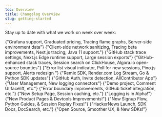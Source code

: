 ```yaml
---
toc: Overview
title: Changelog Overview
slug: getting-started
---
```


Stay up to date with what we work on week over week:

<DocsCardGroup>
    <DocsCard title="Changelog 27" href="./changelog-27.md">
    {"Grafana support, Graduated pricing, Tracing flame graphs, Server-side environment data"}
    </DocsCard>
    <DocsCard title="Changelog 26" href="./changelog-26.md">
    {"Client-side network sanitizing, Tracing beta improvements, Next.js tracing, Java 11 support."}
    </DocsCard>
    <DocsCard title="Changelog 25" href="./changelog-25.md">
    {"GitHub stack trace settings, Next.js Edge runtime support, Large session exports"}
    </DocsCard>
    <DocsCard title="Changelog 24" href="./changelog-24.md">
    {"GitHub-enhanced stack traces, Session search on ClickHouse, Algora.io open-source bounties"}
    </DocsCard>
    <DocsCard title="Changelog 23" href="./changelog-23.md">
    {"Error list visual indicator, Poll for new sessions, Pino.js support, Alerts redesign "}
    </DocsCard>
    <DocsCard title="Changelog 22" href="./changelog-22.md">
    {"Remix SDK, Render.com Log Stream, Go & Python SDK updates"}
    </DocsCard>
    <DocsCard title="Changelog 21" href="./changelog-21.md">
    {"GitHub Auth, Invite detection, AllContributor App"}
    </DocsCard>
    <DocsCard title="Changelog 20" href="./changelog-20.md">
    {"User Management, New logging connectors"}
    </DocsCard>
    <DocsCard title="Changelog 19" href="./changelog-19.md">
    {"Demo project, Comment UI facelift, etc."}
    </DocsCard>
    <DocsCard title="Changelog 18" href="./changelog-18.md">
    {"Error boundary improvements, GitHub ticket integration, etc."}
    </DocsCard>
    <DocsCard title="Changelog 17" href="./changelog-17.md">
    {"New Setup Page, Session caching, etc."}
    </DocsCard>
    <DocsCard title="Changelog 16" href="./changelog-16.md">
    {"Logging is in Alpha!"}
    </DocsCard>
    <DocsCard title="Changelog 15" href="./changelog-15.md">
    {"New Product Pages & Devtools Improvements!"}
    </DocsCard>
    <DocsCard title="Changelog 14" href="./changelog-14.md">
    {"New Signup Flow, Python Guides, & Session Replay Fixes!"}
    </DocsCard>
    <DocsCard title="Changelog 13" href="./changelog-13.md">
    {"HackerNews Launch, SDK Docs, DocSearch, etc."}
    </DocsCard>
    <DocsCard title="Changelog 12" href="./changelog-12.md">
    {"Open Source, Smoother UX, & New SDKs!"}
    </DocsCard>
</DocsCardGroup>
